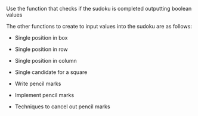 Use the function that checks if the sudoku is completed outputting boolean values

The other functions to create to input values into the sudoku are as follows:

* Single position in box

* Single position in row

* Single position in column

* Single candidate for a square

* Write pencil marks

* Implement pencil marks

* Techniques to cancel out pencil marks
